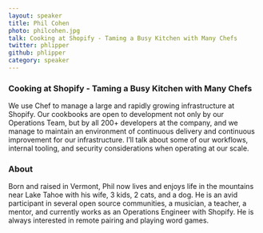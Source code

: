 ```yaml
---
layout: speaker
title: Phil Cohen
photo: philcohen.jpg
talk: Cooking at Shopify - Taming a Busy Kitchen with Many Chefs
twitter: phlipper
github: phlipper
category: speaker
---
```


### Cooking at Shopify - Taming a Busy Kitchen with Many Chefs

We use Chef to manage a large and rapidly growing infrastructure at Shopify. Our
cookbooks are open to development not only by our Operations Team, but by all
200+ developers at the company, and we manage to maintain an environment of
continuous delivery and continuous improvement for our infrastructure. I’ll talk
about some of our workflows, internal tooling, and security considerations when
operating at our scale.

### About

Born and raised in Vermont, Phil now lives and enjoys life in the mountains near
Lake Tahoe with his wife, 3 kids, 2 cats, and a dog. He is an avid participant
in several open source communities, a musician, a teacher, a mentor, and
currently works as an Operations Engineer with Shopify. He is always interested
in remote pairing and playing word games.
